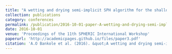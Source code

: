 ```yaml
---
title: "A wetting and drying semi-implicit SPH algorithm for the shallow water equations"
collection: publications
category: conferences
permalink: /publication/2016-10-01-paper-A-wetting-and-drying-semi-implicit-SPH-algorithm-for-the-shallow-water-equations
date: 2016-10-01
venue: 'Proceedings of the 11th SPHERIC International Workshop'
paperurl: 'http://academicpages.github.io/files/paper3.pdf'
citation: 'A.O Bankole et al. (2016). &quot;A wetting and drying semi-implicit SPH algorithm for the shallow water equations.&quot; <i>Proceedings of the 11th SPHERIC International Workshop</i>.'
---
```

